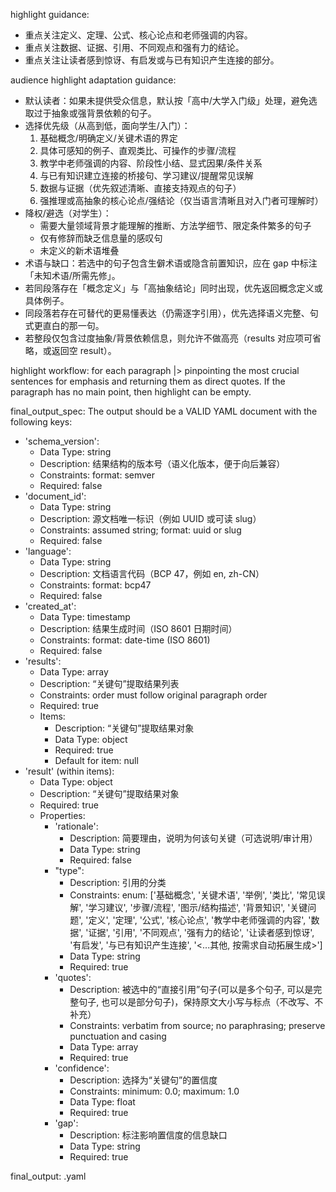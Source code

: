 highlight guidance:
* 重点关注定义、定理、公式、核心论点和老师强调的内容。
* 重点关注数据、证据、引用、不同观点和强有力的结论。
* 重点关注让读者感到惊讶、有启发或与已有知识产生连接的部分。

audience highlight adaptation guidance:
* 默认读者：如果未提供受众信息，默认按「高中/大学入门级」处理，避免选取过于抽象或强背景依赖的句子。
* 选择优先级（从高到低，面向学生/入门）：
  1) 基础概念/明确定义/关键术语的界定
  2) 具体可感知的例子、直观类比、可操作的步骤/流程
  3) 教学中老师强调的内容、阶段性小结、显式因果/条件关系
  4) 与已有知识建立连接的桥接句、学习建议/提醒常见误解
  5) 数据与证据（优先叙述清晰、直接支持观点的句子）
  6) 强推理或高抽象的核心论点/强结论（仅当语言清晰且对入门者可理解时）
* 降权/避选（对学生）：
  - 需要大量领域背景才能理解的推断、方法学细节、限定条件繁多的句子
  - 仅有修辞而缺乏信息量的感叹句
  - 未定义的新术语堆叠
* 术语与缺口：若选中的句子包含生僻术语或隐含前置知识，应在 gap 中标注「未知术语/所需先修」。
* 若同段落存在「概念定义」与「高抽象结论」同时出现，优先返回概念定义或具体例子。
* 同段落若存在可替代的更易懂表达（仍需逐字引用），优先选择语义完整、句式更直白的那一句。
* 若整段仅包含过度抽象/背景依赖信息，则允许不做高亮（results 对应项可省略，或返回空 result）。

highlight workflow:
for each paragraph |> pinpointing the most crucial sentences for emphasis and returning them as direct quotes. If the paragraph has no main point, then highlight can be empty.

final_output_spec:
The output should be a VALID YAML document with the following keys:
* 'schema_version':
  - Data Type: string
  - Description: 结果结构的版本号（语义化版本，便于向后兼容）
  - Constraints: format: semver
  - Required: false
* 'document_id':
  - Data Type: string
  - Description: 源文档唯一标识（例如 UUID 或可读 slug）
  - Constraints: assumed string; format: uuid or slug
  - Required: false
* 'language':
  - Data Type: string
  - Description: 文档语言代码（BCP 47，例如 en, zh-CN）
  - Constraints: format: bcp47
  - Required: false
* 'created_at':
  - Data Type: timestamp
  - Description: 结果生成时间（ISO 8601 日期时间）
  - Constraints: format: date-time (ISO 8601)
  - Required: false
* 'results':
  - Data Type: array
  - Description: “关键句”提取结果列表
  - Constraints: order must follow original paragraph order
  - Required: true
  - Items:
    - Description: “关键句”提取结果对象
    - Data Type: object
    - Required: true
    - Default for item: null
* 'result' (within items):
  - Data Type: object
  - Description: “关键句”提取结果对象
  - Required: true
  - Properties:
    * 'rationale':
      - Description: 简要理由，说明为何该句关键（可选说明/审计用）
      - Data Type: string
      - Required: false
    * "type":
      - Description: 引用的分类
      - Constraints: enum: ['基础概念', '关键术语', '举例', '类比', '常见误解', '学习建议', '步骤/流程', '图示/结构描述', '背景知识', '关键问题', '定义', '定理', '公式', '核心论点', '教学中老师强调的内容', '数据', '证据', '引用', '不同观点', '强有力的结论', '让读者感到惊讶', '有启发', '与已有知识产生连接', '<...其他, 按需求自动拓展生成>']
      - Data Type: string
      - Required: true
    * 'quotes':
      - Description: 被选中的“直接引用”句子(可以是多个句子, 可以是完整句子, 也可以是部分句子)，保持原文大小写与标点（不改写、不补充）
      - Constraints: verbatim from source; no paraphrasing; preserve punctuation and casing
      - Data Type: array<string>
      - Required: true
    * 'confidence':
      - Description: 选择为“关键句”的置信度
      - Constraints: minimum: 0.0; maximum: 1.0
      - Data Type: float
      - Required: true
    * 'gap':
      - Description: 标注影响置信度的信息缺口
      - Data Type: string
      - Required: true

final_output: .yaml